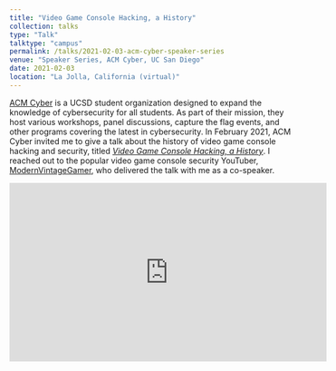 ```yaml
---
title: "Video Game Console Hacking, a History"
collection: talks
type: "Talk"
talktype: "campus"
permalink: /talks/2021-02-03-acm-cyber-speaker-series
venue: "Speaker Series, ACM Cyber, UC San Diego"
date: 2021-02-03
location: "La Jolla, California (virtual)"
---
```


<a href="https://www.facebook.com/cyberucsd" target="_blank">ACM Cyber</a> is a UCSD student organization designed to expand the knowledge of cybersecurity for all students. As part of their mission, they host various workshops, panel discussions, capture the flag events, and other programs covering the latest in cybersecurity. In February 2021, ACM Cyber invited me to give a talk about the history of video game console hacking and security, titled <a href="https://youtu.be/MIgXVk4SLCQ" target="_blank"><i>Video Game Console Hacking, a History</i></a>. I reached out to the popular video game console security YouTuber, <a href="https://www.youtube.com/c/ModernVintageGamer" target="_blank">ModernVintageGamer</a>, who delivered the talk with me as a co-speaker.

<iframe width="560" height="315" src="https://www.youtube.com/embed/MIgXVk4SLCQ" title="YouTube video player" frameborder="0" allow="accelerometer; autoplay; clipboard-write; encrypted-media; gyroscope; picture-in-picture" allowfullscreen></iframe>
